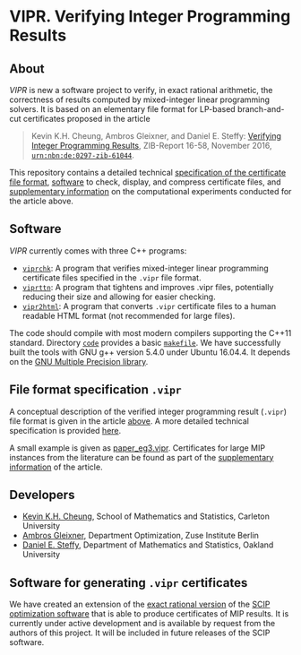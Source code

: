 # VIPR. Verifying Integer Programming Results

## About

*VIPR* is new a software project to verify, in exact rational arithmetic, the correctness of results computed by mixed-integer linear programming solvers.  It is based on an elementary file format for LP-based branch-and-cut certificates proposed in the article

> Kevin K.H. Cheung, Ambros Gleixner, and Daniel E. Steffy: [Verifying Integer Programming Results](http://nbn-resolving.de/urn:nbn:de:0297-zib-61044), ZIB-Report 16-58, November 2016, [`urn:nbn:de:0297-zib-61044`](http://nbn-resolving.de/urn:nbn:de:0297-zib-61044).

This repository contains a detailed technical [specification of the certificate file format](http://rawgit.com/ambros-gleixner/VIPR/master/cert_spec_v1_0.html), [software](code/) to check, display, and compress certificate files, and [supplementary information](experiments/) on the computational experiments conducted for the article above.


## Software

*VIPR* currently comes with three C++ programs:
- [`viprchk`](code/viprchk.cpp): A program that verifies mixed-integer linear programming certificate files specified in the `.vipr` file format.
- [`viprttn`](code/viprchk.cpp): A program that tightens and improves .vipr files, potentially reducing their size and allowing for easier checking.
- [`vipr2html`](code/viprchk.cpp): A program that converts `.vipr` certificate files to a human readable HTML format (not recommended for large files).

The code should compile with most modern compilers supporting the C++11 standard.  Directory [`code`](code/) provides a basic [`makefile`](code/makefile).  We have successfully built the tools with GNU g++ version 5.4.0 under Ubuntu 16.04.4.  It depends on the [GNU Multiple Precision library](https://gmplib.org/).


## File format specification `.vipr`

A conceptual description of the verified integer programming result (`.vipr`) file format is given in the article [above](http://nbn-resolving.de/urn:nbn:de:0297-zib-61044).  A more detailed technical specification is provided [here](http://rawgit.com/ambros-gleixner/VIPR/master/cert_spec_v1_0.html).

A small example is given as [paper_eg3.vipr](code/paper_eg3.vipr).  Certificates for large MIP instances from the literature can be found as part of the [supplementary information](experiments/) of the article.


## Developers

- [Kevin K.H. Cheung](https://carleton.ca/math/people/kevin-cheung/), School of Mathematics and Statistics, Carleton University
- [Ambros Gleixner](http://www.zib.de/gleixner), Department Optimization, Zuse Institute Berlin
- [Daniel E. Steffy](https://files.oakland.edu/users/steffy/web/), Department of Mathematics and Statistics, Oakland University


## Software for generating `.vipr` certificates

We have created an extension of the [exact rational version](http://scip.zib.de/#exact) of the [SCIP optimization software](http://scip.zib.de) that is able to produce certificates of MIP results.  It is currently under active development and is available by request from the authors of this project.  It will be included in future releases of the SCIP software.
